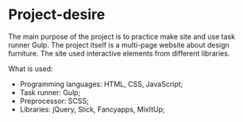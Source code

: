 # Project-desire

The main purpose of the project is to practice make site and use task runner Gulp. The project itself is a multi-page website about design furniture. The site used interactive elements from different libraries.

What is used:

- Programming languages: HTML, CSS, JavaScript;
- Task runner: Gulp;
- Preprocessor: SCSS;
- Libraries: jQuery, Slick, Fancyapps, MixItUp;
